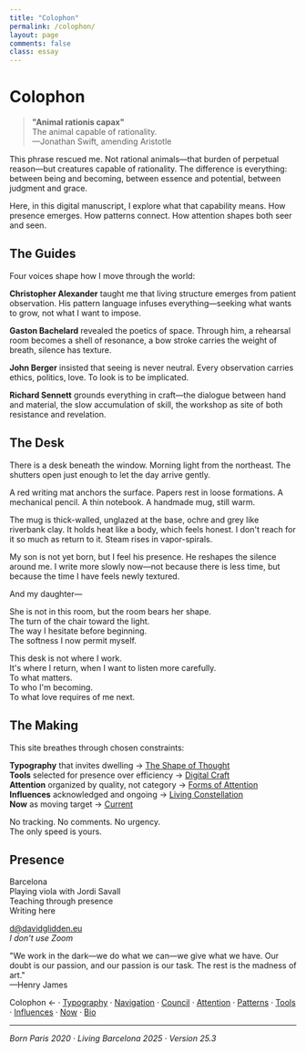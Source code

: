 ```yaml
---
title: "Colophon"
permalink: /colophon/
layout: page
comments: false
class: essay
---
```


# Colophon

<blockquote class="poetic">
  <strong>"Animal rationis capax"</strong><br>
  The animal capable of rationality.<br>
  —<span class="small-caps">Jonathan Swift</span>, amending <span class="small-caps">Aristotle</span>
</blockquote>

<p class="drop-cap">This phrase rescued me. Not rational animals—that burden of perpetual reason—but creatures capable of rationality. The difference is everything: between being and becoming, between essence and potential, between judgment and grace.</p>

Here, in this digital manuscript, I explore what that capability means. How presence emerges. How patterns connect. How attention shapes both seer and seen.

<div class="ornament philosophical"></div>

## The Guides

Four voices shape how I move through the world:

**<span class="small-caps">Christopher Alexander</span>** taught me that living structure emerges from patient observation. His pattern language infuses everything—seeking what wants to grow, not what I want to impose.

**<span class="small-caps">Gaston Bachelard</span>** revealed the poetics of space. Through him, a rehearsal room becomes a shell of resonance, a bow stroke carries the weight of breath, silence has texture.

**<span class="small-caps">John Berger</span>** insisted that seeing is never neutral. Every observation carries ethics, politics, love. To look is to be implicated.

**<span class="small-caps">Richard Sennett</span>** grounds everything in craft—the dialogue between hand and material, the slow accumulation of skill, the workshop as site of both resistance and revelation.

<div class="ornament personal"></div>

## The Desk

There is a desk beneath the window. Morning light from the northeast. The shutters open just enough to let the day arrive gently. 

A red writing mat anchors the surface. Papers rest in loose formations. A mechanical pencil. A thin notebook. A handmade mug, still warm.

The mug is thick-walled, unglazed at the base, ochre and grey like riverbank clay. It holds heat like a body, which feels honest. I don't reach for it so much as return to it. Steam rises in vapor-spirals.

My son is not yet born, but I feel his presence. He reshapes the silence around me. I write more slowly now—not because there is less time, but because the time I have feels newly textured.

And my daughter—

She is not in this room, but the room bears her shape.  
The turn of the chair toward the light.  
The way I hesitate before beginning.  
The softness I now permit myself.  

This desk is not where I work.  
It's where I return, when I want to listen more carefully.  
To what matters.  
To who I'm becoming.  
To what love requires of me next.  

<div class="ornament philosophical"></div>

## The Making

This site breathes through chosen constraints:

**Typography** that invites dwelling → [The Shape of Thought](/typography/)  
**Tools** selected for presence over efficiency → [Digital Craft](/tools/)  
**Attention** organized by quality, not category → [Forms of Attention](/attention/)  
**Influences** acknowledged and ongoing → [Living Constellation](/influences/)  
**Now** as moving target → [Current](/now/)

No tracking. No comments. No urgency.  
The only speed is yours.

<div class="ornament section"></div>

## Presence

Barcelona  
Playing viola with <span class="small-caps">Jordi Savall</span>  
Teaching through presence  
Writing here

[d@davidglidden.eu](mailto:d@davidglidden.eu)  
*I don't use Zoom*

<div class="ornament philosophical"></div>

<p class="whisper">
"We work in the dark—we do what we can—we give what we have. Our doubt is our passion, and our passion is our task. The rest is the madness of art."<br>
—<span class="small-caps">Henry James</span>
</p>

<nav class="about-enfilade">
  <span class="current">Colophon <span class="arrow">←</span></span>
  <span class="separator">·</span>
  <a href="/typography-guide/">Typography</a>
  <span class="separator">·</span>
  <a href="/navigation-philosophy/">Navigation</a>
  <span class="separator">·</span>
  <a href="/council/">Council</a>
  <span class="separator">·</span>
  <a href="/attention/">Attention</a>
  <span class="separator">·</span>
  <a href="/patterns/">Patterns</a>
  <span class="separator">·</span>
  <a href="/tools/">Tools</a>
  <span class="separator">·</span>
  <a href="/influences/">Influences</a>
  <span class="separator">·</span>
  <a href="/now/">Now</a>
  <span class="separator">·</span>
  <a href="/bio/">Bio</a>
</nav>

---

*Born Paris <span class="oldstyle">2020</span> · Living Barcelona <span class="oldstyle">2025</span> · Version 25.3*